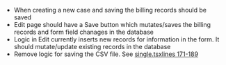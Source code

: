   - When creating a new case and saving the billing records should be saved
  - Edit page should have a Save button which mutates/saves the billing records and form field chanages in the database
  - Logic in Edit currently inserts new records for information in the form.  It should mutate/update existing records in the database
  - Remove logic for saving the CSV file.  See [single.tsxlines 171-189](https://github.com/codeforboston/home-energy-analysis-tool/blob/main/heat-stack/app/routes/_heat%2B/single.tsx#L171-L189)
